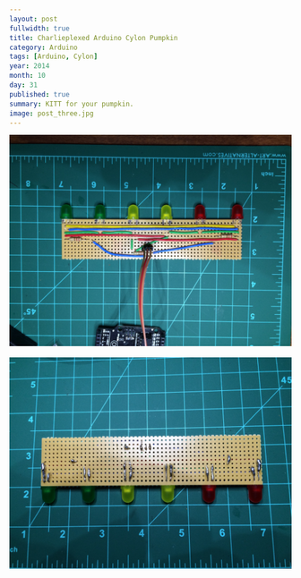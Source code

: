 ```yaml
---
layout: post
fullwidth: true
title: Charlieplexed Arduino Cylon Pumpkin
category: Arduino
tags: [Arduino, Cylon]
year: 2014
month: 10
day: 31
published: true
summary: KITT for your pumpkin.
image: post_three.jpg
---
```

<section>
	<div>
	<img src="assets/img/arduino/charlieplexed_top.jpg" alt="" class="img-responsive img-rounded" />
	<br/>
	<br/>
	<img src="assets/img/arduino/charlieplexed_bottom.jpg" alt="" class="img-responsive img-rounded" />
	</div>
</section>
